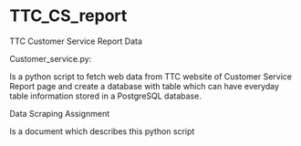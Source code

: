 # TTC_CS_report
TTC Customer Service Report Data

Customer_service.py:

Is a python script to fetch web data from TTC website of Customer Service Report page and create a 
database with table which can have everyday table information stored in a PostgreSQL database.

Data Scraping Assignment

Is a document which describes this python script
